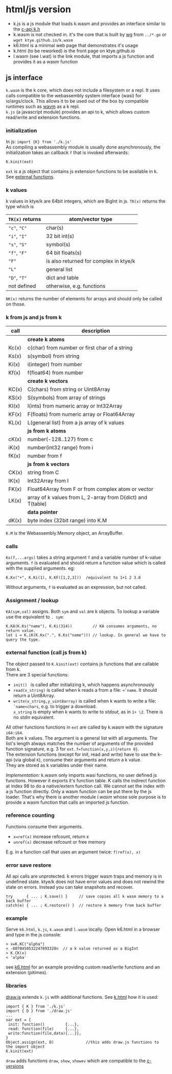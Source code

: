 # html/js version

- k.js is a js module that loads k.wasm and provides an interface similar to the [c-api k.h](../+/k.h)
- k.wasm is not checked in. it's the core that is built by [wg](https://github.com/ktye/wg) from `../*.go` or `wget ktye.github.io/k.wasm`
- k6.html is a minimal web page that demonstrates it's usage
- k.html (to be reworked) is the front page on ktye.github.io
- l.wasm (see l.wat) is the link module, that imports a js function and provides it as a wasm function

## js interface
`k.wasm` is the k core, which does not include a filesystem or a repl.
It uses calls compatible to the webassembly system interface (wasi) for io/args/clock.
This allows it to be used out of the box by compatible runtimes such as [wavm](https://github.com/WAVM/WAVM) as a k repl.  
`k.js` (a javascript module) provides an api to k, which allows custom read/write and extension functions.

### initialization
In js: `import {K} from './k.js'`  
As compiling a webassembly module is usually done asynchronously, the initialization takes an callback `f` that is invoked afterwards:
```
K.kinit(ext)
```
`ext` is a js object that contains js extension functions to be available in k.
See [external functions](#external-function-call-js-from-k).


### k values
k values in ktye/k are 64bit integers, which are BigInt in js.
`TK(x)` returns the type which is

| `TK(x)` returns | atom/vector type |
| --- | --- |
| `"c"`, `"C"` | char(s) |
| `"i"`, `"I"` | 32 bit int(s) |
| `"s"`, `"S"` | symbol(s) |
| `"f"`, `"F"` | 64 bit floats(s) |
| `"F"`        | is also returned for complex in ktye/k |
| `"L"`        | general list |
| `"D"`, `"T"` | dict and table |
| not defined  | otherwise, e.g. functions |



`NK(x)` returns the number of elements for arrays and should only be called on those.

### k from js and js from k
| call | description |
| ---- | ----------- |
|      | **create k atoms** |
|Kc(x) |c(char) from number or first char of a string|
|Ks(x) |s(symbol) from string|
|Ki(x) |i(integer) from number|
|Kf(x) |f(float64) from number|
|      | **create k vectors** |
|KC(x) |C(chars) from string or Uint8Array|
|KS(x) |S(symbols) from array of strings|
|KI(x) |I(ints) from numeric array or Int32Array|
|KF(x) |F(floats) from numeric array or Float64Array|
|KL(x) |L(general list) from a js array of k values|
|      | **js from k atoms** |
|cK(x) |number(-128..127) from c|
|iK(x) |number(int32 range) from i|
|fK(x) |number from f |
|      | **js from k vectors** |
|CK(x) |string from C|
|IK(x) |Int32Array from I|
|FK(x) |Float64Array from F or from complex atom or vector|
|LK(x) |array of k values from L, 2-array from D(dict) and T(table)|
|      | **data pointer**|
|dK(x) |byte index (32bit range) into K.M|

`K.M` is the Webassembly.Memory object, an ArrayBuffer.

### calls
`Kx(f,...args)` takes a string argument `f` and a variable number of k-value arguments.
`f` is evaluated and should return a function value which is called with the supplied arguments. eg:

```
K.Kx("+", K.Ki(1), K.KF([1,2,3]))  /equivalent to 1+1 2 3.0
```

Without arguments, `f` is evaluated as an expression, but not called.

### Assignment / lookup
`KA(sym,val)` assigns. Both `sym` and `val` are k objects.
To lookup a variable use the equivalent to `. sym`:

```
K.KA(K.Ks("name"), K.Ki(314))         // KA consumes arguments, no return value.
let i = K.iK(K.Kx(".", K.Ks("name"))) // lookup. In general we have to query the type.
```

### external function (call js from k)

The object passed to `K.kinit(ext)` contains js functions that are callable from k.  
There are 3 special functions:
- `init() ` is called after initializing k, which happens asynchronously
- `read(x_string)` is called when k reads a from a file: ``` <`name ```. It should return a Uint8Array.
- `write(x_string,y_uint8array)` is called when k wants to write a file: ``` `name<chars ```, e.g. to trigger a download.  
   `x_string` is empty when k wants to write to _stdout_, as in `1+ \2`. There is no _stdin_ equivalent.

All other functions functions in `ext` are called by k.wasm with the signature `i64:i64`.  
Both are k values. The argument is a general list with all arguments.
The list's length always matches the number of arguments of the provided function signature, e.g. 3 for ```ext.f=function(x,y,z){return 0}```.  
The extension functions (except for init, read and write) have to use the k-api (via global `K`), consume their arguments and return a k value.  
They are stored as k variables under their name.

_Implementation:_ k.wasm only imports wasi functions, no user defined js functions.
However it exports it's function table.
K calls the indirect function at index 98 to do a native/extern function call.
We cannot set the index with a js function directly. Only a wasm function can be put there by the js loader.
That's why there is another module _l.wasm_ whose sole purpose is to provide a wasm function that calls an imported js function.  


### reference counting
Functions consume their arguments.

- `x=ref(x)` increase refcount, return x
- `unref(x)` decrease refcount or free memory

E.g. in a function call that uses an argument twice: `f(ref(x), x)`

### error save restore
All api calls are unprotected.
k errors trigger wasm traps and memory is in undefined state.
ktye/k does not have error values and does not rewind the state on errors.
Instead you can take snapshots and recover.
```
try      { ... ; K.save() }     // save copies all k wasm memory to a back buffer
catch(e) { ... ; K.restore() }  // restore k memory from back buffer
```

### example
Serve `k6.html`, `k.js`, `k.wasm` and `l.wasm` locally. Open k6.html in a browser and type in the js console:

```
> x=K.KC("alpha")
< -8070450532247893328n  // a k value returned as a BigInt
> K.CK(x)
< 'alpha'
```

see [k6.html](k6.html) for an example providing custom read/write functions and an extension (pitimes).

### libraries
[draw.js](draw.js) extends `k.js` with additional functions.
See [k.html](k.html) how it is used:
```
import { K } from './k.js'
import { D } from './draw.js'
...
var ext = {
 init: function()         {...},
 read: function(file)     {...},
 write:function(file,data){...}},
}
Object.assign(ext, D)              //this adds draw.js functions to the import object
K.kinit(ext)
```

`draw` adds functions `draw`, `show`, `showev` which are compatible to the [c-versions](../+/draw/readme.md)

